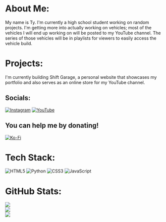 # About Me:
My name is Ty. I'm currently a high school student working on random projects. I'm getting more into actually working on vehicles; most of the vehicles I will end up working on will be posted to my YouTube channel. The series of those vehicles will be in playlists for viewers to easily access the vehicle build.

# Projects:
I'm currently building Shift Garage, a personal website that showcases my portfolio and also serves as an online store for my YouTube channel.


## Socials:
[![Instagram](https://img.shields.io/badge/Instagram-%23E4405F.svg?logo=Instagram&logoColor=white)](https://instagram.com/@official.shift.garage) [![YouTube](https://img.shields.io/badge/YouTube-%23FF0000.svg?logo=YouTube&logoColor=white)](https://youtube.com/@@shift.garage) 

## You can help me by donating!
[![Ko-Fi](https://img.shields.io/badge/Ko--fi-F16061?style=for-the-badge&logo=ko-fi&logoColor=white)](https://ko-fi.com/shiftgarage) 

# Tech Stack:
![HTML5](https://img.shields.io/badge/html5-%23E34F26.svg?style=for-the-badge&logo=html5&logoColor=white) ![Python](https://img.shields.io/badge/python-3670A0?style=for-the-badge&logo=python&logoColor=ffdd54) ![CSS3](https://img.shields.io/badge/css3-%231572B6.svg?style=for-the-badge&logo=css3&logoColor=white) ![JavaScript](https://img.shields.io/badge/javascript-%23323330.svg?style=for-the-badge&logo=javascript&logoColor=%23F7DF1E)
# GitHub Stats:
![](https://github-readme-stats.vercel.app/api?username=nurology-1&theme=dark&hide_border=true&include_all_commits=false&count_private=false)<br/>
![](https://nirzak-streak-stats.vercel.app/?user=nurology-1&theme=dark&hide_border=true)<br/>
![](https://github-readme-stats.vercel.app/api/top-langs/?username=nurology-1&theme=dark&hide_border=true&include_all_commits=false&count_private=false&layout=compact)


